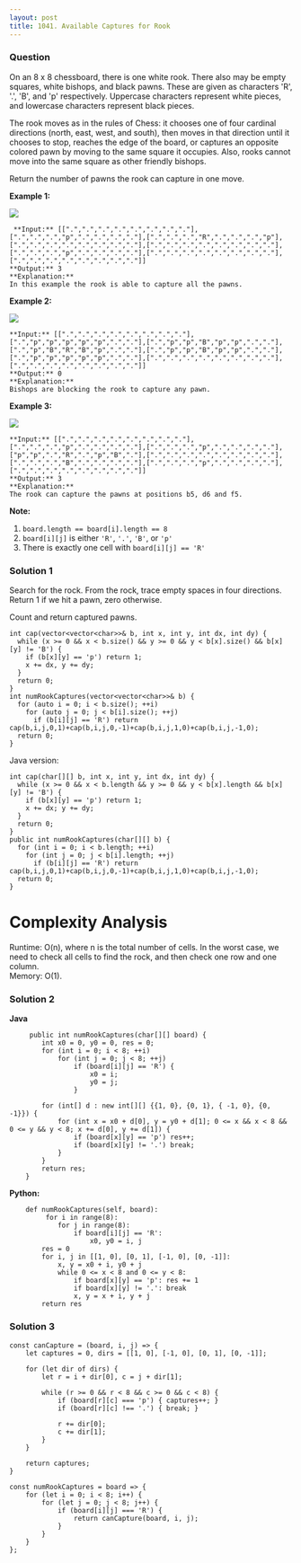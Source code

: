 ```yaml
---
layout: post
title: 1041. Available Captures for Rook
---
```

### Question
On an 8 x 8 chessboard, there is one white rook.  There also may be empty
squares, white bishops, and black pawns.  These are given as characters 'R',
'.', 'B', and 'p' respectively. Uppercase characters represent white pieces,
and lowercase characters represent black pieces.

The rook moves as in the rules of Chess: it chooses one of four cardinal
directions (north, east, west, and south), then moves in that direction until
it chooses to stop, reaches the edge of the board, or captures an opposite
colored pawn by moving to the same square it occupies.  Also, rooks cannot
move into the same square as other friendly bishops.

Return the number of pawns the rook can capture in one move.



 **Example 1:**

![](https://assets.leetcode.com/uploads/2019/02/20/1253_example_1_improved.PNG)

    
    
     **Input:** [[".",".",".",".",".",".",".","."],[".",".",".","p",".",".",".","."],[".",".",".","R",".",".",".","p"],[".",".",".",".",".",".",".","."],[".",".",".",".",".",".",".","."],[".",".",".","p",".",".",".","."],[".",".",".",".",".",".",".","."],[".",".",".",".",".",".",".","."]]
    **Output:** 3
    **Explanation:**
    In this example the rook is able to capture all the pawns.
    

**Example 2:**

![](https://assets.leetcode.com/uploads/2019/02/19/1253_example_2_improved.PNG)

    
    
    **Input:** [[".",".",".",".",".",".",".","."],[".","p","p","p","p","p",".","."],[".","p","p","B","p","p",".","."],[".","p","B","R","B","p",".","."],[".","p","p","B","p","p",".","."],[".","p","p","p","p","p",".","."],[".",".",".",".",".",".",".","."],[".",".",".",".",".",".",".","."]]
    **Output:** 0
    **Explanation:**
    Bishops are blocking the rook to capture any pawn.
    

**Example 3:**

![](https://assets.leetcode.com/uploads/2019/02/20/1253_example_3_improved.PNG)

    
    
    **Input:** [[".",".",".",".",".",".",".","."],[".",".",".","p",".",".",".","."],[".",".",".","p",".",".",".","."],["p","p",".","R",".","p","B","."],[".",".",".",".",".",".",".","."],[".",".",".","B",".",".",".","."],[".",".",".","p",".",".",".","."],[".",".",".",".",".",".",".","."]]
    **Output:** 3
    **Explanation:**
    The rook can capture the pawns at positions b5, d6 and f5.
    



 **Note:**

  1. `board.length == board[i].length == 8`
  2. `board[i][j]` is either `'R'`, `'.'`, `'B'`, or `'p'`
  3. There is exactly one cell with `board[i][j] == 'R'`

### Solution 1
Search for the rock. From the rock, trace empty spaces in four directions.
Return 1 if we hit a pawn, zero otherwise.

Count and return captured pawns.

    
    
    int cap(vector<vector<char>>& b, int x, int y, int dx, int dy) {
      while (x >= 0 && x < b.size() && y >= 0 && y < b[x].size() && b[x][y] != 'B') {
        if (b[x][y] == 'p') return 1;
        x += dx, y += dy;
      }
      return 0;
    }
    int numRookCaptures(vector<vector<char>>& b) {
      for (auto i = 0; i < b.size(); ++i)
        for (auto j = 0; j < b[i].size(); ++j)
          if (b[i][j] == 'R') return cap(b,i,j,0,1)+cap(b,i,j,0,-1)+cap(b,i,j,1,0)+cap(b,i,j,-1,0);
      return 0;
    }
    

Java version:

    
    
    int cap(char[][] b, int x, int y, int dx, int dy) {
      while (x >= 0 && x < b.length && y >= 0 && y < b[x].length && b[x][y] != 'B') {
        if (b[x][y] == 'p') return 1;
        x += dx; y += dy;
      }
      return 0;
    }
    public int numRookCaptures(char[][] b) {
      for (int i = 0; i < b.length; ++i)
        for (int j = 0; j < b[i].length; ++j)
          if (b[i][j] == 'R') return cap(b,i,j,0,1)+cap(b,i,j,0,-1)+cap(b,i,j,1,0)+cap(b,i,j,-1,0);
      return 0;
    }
    

# Complexity Analysis

Runtime: O(n), where n is the total number of cells. In the worst case, we
need to check all cells to find the rock, and then check one row and one
column.  
Memory: O(1).


### Solution 2
 **Java**

    
    
         public int numRookCaptures(char[][] board) {
            int x0 = 0, y0 = 0, res = 0;
            for (int i = 0; i < 8; ++i)
                for (int j = 0; j < 8; ++j)
                    if (board[i][j] == 'R') {
                        x0 = i;
                        y0 = j;
                    }
    
            for (int[] d : new int[][] {{1, 0}, {0, 1}, { -1, 0}, {0, -1}}) {
                for (int x = x0 + d[0], y = y0 + d[1]; 0 <= x && x < 8 && 0 <= y && y < 8; x += d[0], y += d[1]) {
                    if (board[x][y] == 'p') res++;
                    if (board[x][y] != '.') break;
                }
            }
            return res;
        }
    

**Python:**

    
    
        def numRookCaptures(self, board):
             for i in range(8):
                for j in range(8):
                    if board[i][j] == 'R':
                        x0, y0 = i, j
            res = 0
            for i, j in [[1, 0], [0, 1], [-1, 0], [0, -1]]:
                x, y = x0 + i, y0 + j
                while 0 <= x < 8 and 0 <= y < 8:
                    if board[x][y] == 'p': res += 1
                    if board[x][y] != '.': break
                    x, y = x + i, y + j
            return res
    


### Solution 3
    
    
    const canCapture = (board, i, j) => {
        let captures = 0, dirs = [[1, 0], [-1, 0], [0, 1], [0, -1]];
        
        for (let dir of dirs) {
            let r = i + dir[0], c = j + dir[1];
                
            while (r >= 0 && r < 8 && c >= 0 && c < 8) {
                if (board[r][c] === 'p') { captures++; }
                if (board[r][c] !== '.') { break; }
                
                r += dir[0];
                c += dir[1];
            }
        }
        
        return captures;
    }
    
    const numRookCaptures = board => {
        for (let i = 0; i < 8; i++) {
            for (let j = 0; j < 8; j++) {
                if (board[i][j] === 'R') {
                    return canCapture(board, i, j);
                }
            }
        }
    };
    



